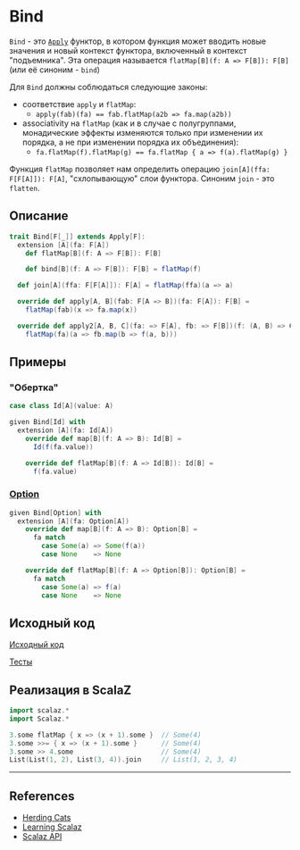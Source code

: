 # Bind

`Bind` - это [`Apply`](apply) функтор, в котором функция может вводить новые значения и новый контекст функтора, 
включенный в контекст "подъемника". Эта операция называется `flatMap[B](f: A => F[B]): F[B]` (или её синоним - `bind`)

Для `Bind` должны соблюдаться следующие законы:
- соответствие `apply` и `flatMap`:
  - `apply(fab)(fa) == fab.flatMap(a2b => fa.map(a2b))`
- associativity на `flatMap` (как и в случае с полугруппами, монадические эффекты изменяются только при изменении их порядка,
  а не при изменении порядка их объединения):
  - `fa.flatMap(f).flatMap(g) == fa.flatMap { a => f(a).flatMap(g) }`

Функция `flatMap` позволяет нам определить операцию `join[A](ffa: F[F[A]]): F[A]`, "схлопывающую" слои функтора.
Синоним `join` - это `flatten`.


## Описание

```scala
trait Bind[F[_]] extends Apply[F]:
  extension [A](fa: F[A])
    def flatMap[B](f: A => F[B]): F[B]

    def bind[B](f: A => F[B]): F[B] = flatMap(f)

  def join[A](ffa: F[F[A]]): F[A] = flatMap(ffa)(a => a)

  override def apply[A, B](fab: F[A => B])(fa: F[A]): F[B] =
    flatMap(fab)(x => fa.map(x))

  override def apply2[A, B, C](fa: => F[A], fb: => F[B])(f: (A, B) => C): F[C] =
    flatMap(fa)(a => fb.map(b => f(a, b)))
```

## Примеры

### "Обертка"

```scala
case class Id[A](value: A)

given Bind[Id] with
  extension [A](fa: Id[A])
    override def map[B](f: A => B): Id[B] =
      Id(f(fa.value))

    override def flatMap[B](f: A => Id[B]): Id[B] =
      f(fa.value)
```

### [Option](../../scala/fp/functional-error-handling)

```scala
given Bind[Option] with
  extension [A](fa: Option[A])
    override def map[B](f: A => B): Option[B] =
      fa match
        case Some(a) => Some(f(a))
        case None    => None

    override def flatMap[B](f: A => Option[B]): Option[B] =
      fa match
        case Some(a) => f(a)
        case None    => None
```

## Исходный код

[Исходный код](https://gitflic.ru/project/artemkorsakov/scalabook/blob?file=examples%2Fsrc%2Fmain%2Fscala%2Ftypeclass%2Fmonad%2FBind.scala&plain=1)

[Тесты](https://gitflic.ru/project/artemkorsakov/scalabook/blob?file=examples%2Fsrc%2Ftest%2Fscala%2Ftypeclass%2Fmonad%2FBindSuite.scala)


## Реализация в ScalaZ

```scala
import scalaz.*
import Scalaz.*

3.some flatMap { x => (x + 1).some }  // Some(4)
3.some >>= { x => (x + 1).some }      // Some(4)
3.some >> 4.some                      // Some(4)
List(List(1, 2), List(3, 4)).join     // List(1, 2, 3, 4)
```


---

## References

- [Herding Cats](http://eed3si9n.com/herding-cats/FlatMap.html)
- [Learning Scalaz](http://eed3si9n.com/learning-scalaz/Monad.html)
- [Scalaz API](https://javadoc.io/doc/org.scalaz/scalaz-core_3/7.3.6/scalaz/Bind.html)
